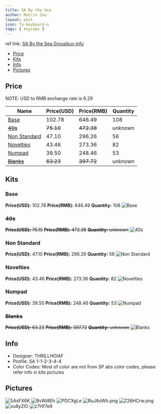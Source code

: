 ```yaml
---
title: SA By the Sea
author: Matrix Zou
layout: post
icon: fa-keyboard-o
tags: [ keycaps ]
---
```


ref link: [SA By the Sea Groupbuy info](https://geekhack.org/index.php?topic=94038.0)

* [Price](#price)
* [Kits](#kits)
* [Info](#info)
* [Pictures](#pictures)

## Price

NOTE: USD to RMB exchange rate is 6.29

| Name          | Price(USD)    | Price(RMB)  | Quantity |
| ------------- | ------------- | ----------- | -------- |
|[Base](#base)|102.78|646.49|108|
|~~[40s](#40s)~~|~~75.10~~|~~472.38~~|unknown|
|[Non Standard](#non-standard)|47.10|296.26|56|
|[Novelties](#novelties)|43.46|273.36|82|
|[Numpad](#numpad)|39.50|248.46|53|
|~~[Blanks](#blanks)~~|~~63.23~~|~~397.72~~|unknown|

## Kits
### Base
**Price(USD):** 102.78	**Price(RMB):** 646.49	**Quantity:** 108
<img src="{{ 'assets/images/bythesea/kits_pics/base.png' | relative_url }}" alt="Base" class="image featured">

### ~~40s~~
~~**Price(USD):** 75.10~~	~~**Price(RMB):** 472.38~~	~~**Quantity:** unknown~~
<img src="{{ 'assets/images/bythesea/kits_pics/40s.png' | relative_url }}" alt="40s" class="image featured">

### Non Standard
**Price(USD):** 47.10	**Price(RMB):** 296.26	**Quantity:** 56
<img src="{{ 'assets/images/bythesea/kits_pics/nonstandard.png' | relative_url }}" alt="Non Standard" class="image featured">

### Novelties
**Price(USD):** 43.46	**Price(RMB):** 273.36	**Quantity:** 82
<img src="{{ 'assets/images/bythesea/kits_pics/novelties.png' | relative_url }}" alt="Novelties" class="image featured">

### Numpad
**Price(USD):** 39.50	**Price(RMB):** 248.46	**Quantity:** 53
<img src="{{ 'assets/images/bythesea/kits_pics/numpad.png' | relative_url }}" alt="Numpad" class="image featured">

### ~~Blanks~~
~~**Price(USD):** 63.23~~	~~**Price(RMB):** 397.72~~	~~**Quantity:** unknown~~
<img src="{{ 'assets/images/bythesea/kits_pics/blanks.jpg' | relative_url }}" alt="Blanks" class="image featured">

## Info
* Designer: THRILLHOIAF
* Profile: SA 1-1-2-3-4-4
* Color Codes: Most of color are not from SP abs color codes, please refer info in kits pictures  

## Pictures
<img src="{{ 'assets/images/bythesea/rendering_pics/5AsFX6K.jpg' | relative_url }}" alt="5AsFX6K" class="image featured">
<img src="{{ 'assets/images/bythesea/rendering_pics/8vWi8Eh.jpg' | relative_url }}" alt="8vWi8Eh" class="image featured">
<img src="{{ 'assets/images/bythesea/rendering_pics/PDCXgLe.jpg' | relative_url }}" alt="PDCXgLe" class="image featured">
<img src="{{ 'assets/images/bythesea/rendering_pics/RuJ6oWh.png' | relative_url }}" alt="RuJ6oWh.png" class="image featured">
<img src="{{ 'assets/images/bythesea/rendering_pics/Z26HCrw.png' | relative_url }}" alt="Z26HCrw.png" class="image featured">
<img src="{{ 'assets/images/bythesea/rendering_pics/xu8yZIO.jpg' | relative_url }}" alt="xu8yZIO" class="image featured">
<img src="{{ 'assets/images/bythesea/rendering_pics/z7Hf7e9.jpg' | relative_url }}" alt="z7Hf7e9" class="image featured">
